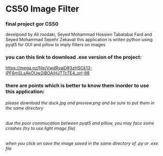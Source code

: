 # CS50 Image Filter
### final project gor CS50

develpoed by Ali roodaki, Seyed Mohammad Hossien Tabatabai Fard and Seyed Mohammad Sepehr Zekavat
this application is writen python using pyqt5 for GUI and pillow to imply filters on images
### you can this link to download .exe version of the project:
https://mega.nz/file/VwdRyajD#3zHSCk13-iPF6mSLsAkOUw2iBOAiHJTTcTE4_qrI-98


### there are points which is better to know them inorder to use this application:
###### please download the duck.jpg and preview.png and be sure to put them in the same directory
###### due the poor commucation between pyqt5 and pillow, you may face some crashes (try to use light image file)
###### when you click on save the image saved in the same directory of .py or .exe file 




